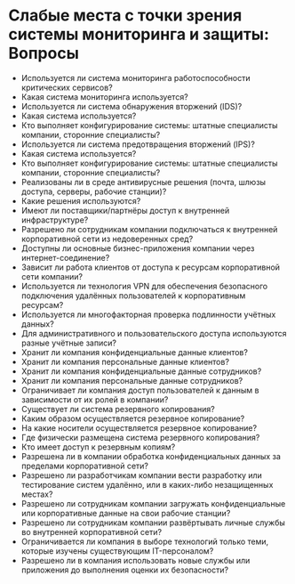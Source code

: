 # Cлабые места с точки зрения системы мониторинга и защиты: Вопросы

- Используется ли система мониторинга работоспособности критических сервисов?
- Какая система мониторинга используется?
- Используется ли система обнаружения вторжений (IDS)?
- Какая система используется?
- Кто выполняет конфигурирование системы: штатные специалисты компании, сторонние специалисты?
- Используется ли система предотвращения вторжений (IPS)?
- Какая система используется?
- Кто выполняет конфигурирование системы: штатные специалисты компании, сторонние специалисты?
- Реализованы ли в среде антивирусные решения (почта, шлюзы доступа, серверы, рабочие станции)?
- Какие решения используются?
- Имеют ли поставщики/партнёры доступ к внутренней инфраструктуре?
- Разрешено ли сотрудникам компании подключаться к внутренней корпоративной сети из недоверенных сред?
- Доступны ли основные бизнес-приложения компании через интернет-соединение?
- Зависит ли работа клиентов от доступа к ресурсам корпоративной сети компании?
- Используется ли технология VPN для обеспечения безопасного подключения удалённых пользователей к корпоративным ресурсам?
- Используется ли многофакторная проверка подлинности учётных данных?
- Для административного и пользовательского доступа используются разные учётные записи?
- Хранит ли компания конфиденциальные данные клиентов?
- Хранит ли компания персональные данные клиентов?
- Хранит ли компания конфиденциальные данные сотрудников?
- Хранит ли компания персональные данные сотрудников?
- Ограничивает ли компания доступ пользователей к данным в зависимости от их ролей в компании?
- Существует ли система резервного копирования?
- Каким образом осуществляется резервное копирование?
- На какие носители осуществляется резервное копирование?
- Где физически размещена система резервного копирования?
- Кто имеет доступ к резервным копиям?
- Разрешена ли в компании обработка конфиденциальных данных за пределами корпоративной сети?
- Разрешено ли разработчикам компании вести разработку или тестирование систем удалённо, или в каких-либо незащищенных местах?
- Разрешено ли сотрудникам компании загружать конфиденциальные или корпоративные данные на свои рабочие станции?
- Разрешено ли сотрудникам компании развёртывать личные службы во внутренней корпоративной сети?
- Ограничивается ли компания в выборе технологий только теми, которые изучены существующим IT-персоналом?
- Разрешено ли в компания использовать новые службы или приложения до выполнения оценки их безопасности?
